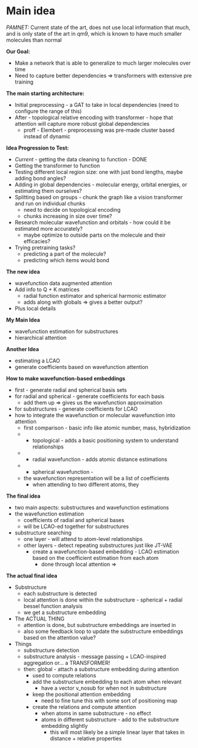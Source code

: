 # Main idea

_PAMNET:_ Current state of the art, does not use local information that much, and is only state of the art in qm9, which is known to have much smaller molecules than normal

**Our Goal:**
- Make a network that is able to generalize to much larger molecules over time
- Need to capture better dependencies => transformers with extensive pre training

**The main starting architecture:**
- Initial preprocessing - a GAT to take in local dependencies (need to configure the range of this)
- After - topological relative encoding with transformer - hope that attention will capture more robust global dependencies
  - proff - Elembert - preprocessing was pre-made cluster based instead of dynamic

**Idea Progression to Test:**
- *Current* - getting the data cleaning to function - DONE
- Getting the transformer to function
- Testing different local region size: one with just bond lengths, maybe adding bond angles?
- Adding in global dependencies - molecular energy, orbital energies, or estimating them ourselves?
- Splitting based on groups - chunk the graph like a vision transformer and run on individual chunks
  - need to decide on topological encoding
  - chunks increasing in size over time?
- Research molecular wavefunction and orbitals - how could it be estimated more accurately?
  - maybe optimize to outside parts on the molecule and their efficacies?
- Trying pretraining tasks?
  - predicting a part of the molecule?
  - predicting which items would bond


**The new idea**
- wavefunction data augmented attention
- Add info to Q + K matrices
  - radial function estimator and spherical harmonic estimator
  - adds along with globals => gives a better output?
- Plus local details

**My Main Idea**
- wavefunction estimation for substructures
- hierarchical attention

**Another Idea**
- estimating a LCAO
- generate coefficients based on wavefunction attention


**How to make wavefunction-based embeddings**
- first - generate radial and spherical basis sets
- for radial and spherical - generate coefficients for each basis
  - add them up => gives us the wavefunction approximation
- for substructures - generate coefficients for LCAO
- how to integrate the wavefunction or molecular wavefunction into attention
  - first comparison - basic info like atomic number, mass, hybridization
  - + topological - adds a basic positioning system to understand relationships
  - + radial wavefunction - adds atomic distance estimations
  - + spherical wavefunction - 
  - the wavefunction representation will be a list of coefficients
    - when attending to two different atoms, they 


**The final idea**
- two main aspects: substructures and wavefunction estimations
- the wavefunction estimation
  - coefficients of radial and spherical bases
  - will be LCAO-ed together for substructures
- substructure searching
  - one layer - will attend to atom-level relationships
  - other layers - detect repeating substructures just like JT-VAE
    - create a wavefunction-based embedding - LCAO estimation based on the coefficient estimation from each atom
      - done through local attention =>


**The actual final idea**
- Substructure
  - each substructure is detected
  - local attention is done within the substructure - spherical + radial bessel function analysis
  - we get a substructure embedding
- The ACTUAL THING
  - attention is done, but substructure embeddings are inserted in
  - also some feedback loop to update the substructure embeddings based on the attention value?
- Things
  - substructure detection
  - substructure analysis - message passing + LCAO-inspired aggregation or... a TRANSFORMER!
  - then: global - attach a substructure embedding during attention
    - used to compute relations
    - add the substructure embedding to each atom when relevant
      - have a vector v_nosub for when not in substructure
    - keep the positional attention embedding
      - need to fine tune this with some sort of positioning map
    - create the relations and compute attention
      - when atoms in same substructure - no effect
      - atoms in different substructure - add to the substructure embedding slightly
        - this will most likely be a simple linear layer that takes in distance + relative properties